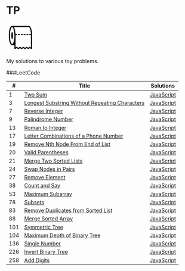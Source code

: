 TP
========

<img src="./tp.png" height="75" width="75">

My solutions to various toy problems.


###LeetCode

| # | Title | Solutions |
|---| ----- | --------- |
|1|[Two Sum](https://leetcode.com/problems/two-sum/) | [JavaScript](./leetcode/two-sum.js) |
|3|[Longest Substring Without Repeating Characters](https://leetcode.com/problems/longest-substring-without-repeating-characters/) | [JavaScript](./leetcode/longest-substring-without-repeating-characters.js) |
|7|[Reverse Integer](https://leetcode.com/problems/reverse-integer/) | [JavaScript](./leetcode/reverse-integer.js) |
|9|[Palindrome Number](https://leetcode.com/problems/palindrome-number/) | [JavaScript](./leetcode/palindrome-number.js) |
|13|[Roman to Integer](https://leetcode.com/problems/roman-to-integer/) | [JavaScript](./leetcode/roman-to-integer.js) |
|17|[Letter Combinations of a Phone Number](https://leetcode.com/problems/letter-combinations-of-a-phone-number/) | [JavaScript](./leetcode/letter-combinations-of-a-phone-number.js) |
|19|[Remove Nth Node From End of List](https://leetcode.com/problems/remove-nth-node-from-end-of-list/) | [JavaScript](./leetcode/remove-nth-node-from-end-of-list.js) |
|20|[Valid Parentheses](https://leetcode.com/problems/valid-parentheses/) | [JavaScript](./leetcode/valid-parentheses.js) |
|21|[Merge Two Sorted Lists](https://leetcode.com/problems/merge-two-sorted-lists/) | [JavaScript](./leetcode/merge-two-sorted-lists.js) |
|24|[Swap Nodes in Pairs](https://leetcode.com/problems/swap-nodes-gin-pairs/) | [JavaScript](./leetcode/swap-nodes-in-pairs.js) |
|27|[Remove Element](https://leetcode.com/problems/remove-element/) | [JavaScript](./leetcode/remove-element.js) |
|38|[Count and Say](https://leetcode.com/problems/count-and-say/) | [JavaScript](./leetcode/count-and-say.js) |
|53|[Maximum Subarray](https://leetcode.com/problems/maximum-subarray/) | [JavaScript](./leetcode/maximum-subarray.js) |
|78|[Subsets](https://leetcode.com/problems/subsets/) | [JavaScript](./leetcode/subsets.js) |
|83|[Remove Duplicates from Sorted List](https://leetcode.com/problems/remove-duplicates-from-sorted-list/) | [JavaScript](./leetcode/remove-duplicates-from-sorted-list.js) |
|88|[Merge Sorted Array](https://leetcode.com/problems/merge-sorted-array/) | [JavaScript](./leetcode/merge-sorted-array.js) |
|101|[Symmetric Tree](https://leetcode.com/problems/symmetric-tree/) | [JavaScript](./leetcode/symmetric-tree.js) |
|104|[Maximum Depth of Binary Tree](https://leetcode.com/problems/maximum-depth-of-binary-tree/) | [JavaScript](./leetcode/maximum-depth-of-binary-tree.js) |
|136|[Single Number](https://leetcode.com/problems/single-number/) | [JavaScript](./leetcode/single-number.js) |
|226|[Invert Binary Tree](https://leetcode.com/problems/invert-binary-tree/) | [JavaScript](./leetcode/invert-binary-tree.js) |
|258|[Add Digits](https://leetcode.com/problems/add-digits/) | [JavaScript](./leetcode/add-digits.js) |
